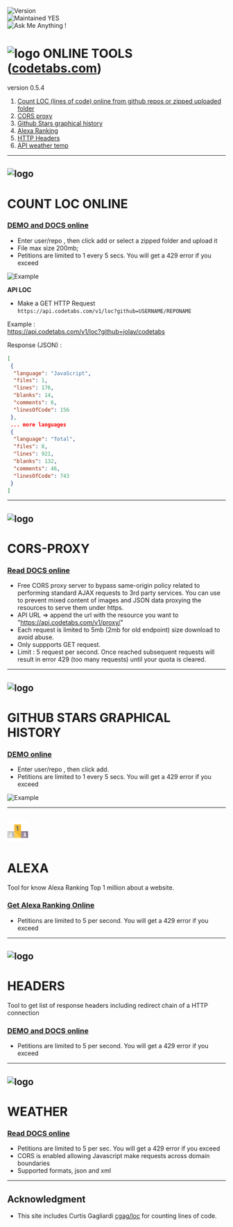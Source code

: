 
![Version](https://img.shields.io/badge/version-0.5.4-orange.svg)  
![Maintained YES](https://img.shields.io/badge/Maintained%3F-yes-green.svg)  
![Ask Me Anything !](https://img.shields.io/badge/Ask%20me-anything-1abc9c.svg)  

# ![logo](https://github.com/jolav/codetabs/blob/master/www/_public/icons/ct/ct64r.png?raw=true) **ONLINE TOOLS ([codetabs.com](https://codetabs.com))** 

version 0.5.4

1. [Count LOC (lines of code) online from github repos or zipped uploaded folder](#count-loc-online)  
2. [CORS proxy](#cors-proxy)  
3. [Github Stars graphical history](#github-stars-graphical-history)  
4. [Alexa Ranking](#alexa)  
5. [HTTP Headers](#headers)  
6. [API weather temp](#weather)  

<hr>

## ![logo](https://github.com/jolav/codetabs/blob/master/www/_public/icons/loc48.png?raw=true)  
# **COUNT LOC ONLINE** 

### **[DEMO and DOCS online](https://codetabs.com/count-loc/count-loc-online.html)**

- Enter user/repo , then click add or select a zipped folder and upload it  
- File max size 200mb;
- Petitions are limited to 1 every 5 secs. You will get a 429 error if you exceed 

![Example](https://github.com/jolav/codetabs/blob/master/www/_public/images/locExample.png?raw=true)

**API LOC**

*  Make a GET HTTP Request   
`https://api.codetabs.com/v1/loc?github=USERNAME/REPONAME`

Example :   
https://api.codetabs.com/v1/loc?github=jolav/codetabs

Response (JSON) :

```json
[
 {
  "language": "JavaScript",
  "files": 1,
  "lines": 176,
  "blanks": 14,
  "comments": 6,
  "linesOfCode": 156
 },   
 ... more languages
 {
  "language": "Total",
  "files": 8,
  "lines": 921,
  "blanks": 132,
  "comments": 46,
  "linesOfCode": 743
 }
]
```

<hr>

## ![logo](https://github.com/jolav/codetabs/blob/master/www/_public/icons/proxy48.png?raw=true)  
# **CORS-PROXY**

### **[Read DOCS online](https://codetabs.com/cors-proxy/cors-proxy.html)**

- Free CORS proxy server to bypass same-origin policy related to performing standard AJAX requests to 3rd party services.
You can use to prevent mixed content of images and JSON data proxying the resources to serve them under https.
- API URL => append the url with the resource you want to "https://api.codetabs.com/v1/proxy/"
- Each request is limited to 5mb (2mb for old endpoint) size download to avoid abuse.
- Only suppports GET request.
- Limit : 5 request per second. Once reached subsequent requests will result in error 429 (too many requests) until your quota is cleared. 

<hr>

## ![logo](https://github.com/jolav/codetabs/blob/master/www/_public/icons/stars48.png?raw=true)  
# **GITHUB STARS GRAPHICAL HISTORY**

### **[DEMO online](https://codetabs.com/github-stars/github-star-history.html)**

- Enter user/repo , then click add.
- Petitions are limited to 1 every 5 secs. You will get a 429 error if you exceed 

![Example](https://github.com/jolav/codetabs/blob/master/www/_public/images/starExample.png?raw=true)

<hr>

## ![logo](https://github.com/jolav/codetabs/blob/master/www/_public/icons/alexa48.png?raw=true)  
# **ALEXA**

Tool for know Alexa Ranking Top 1 million about a website.  

### **[Get Alexa Ranking Online](https://codetabs.com/alexa/alexa-ranking.html)**

- Petitions are limited to 5 per second. You will get a 429 error if you exceed  

<hr>

## ![logo](https://github.com/jolav/codetabs/blob/master/www/_public/icons/headers48.png?raw=true)  
# **HEADERS**

Tool to get list of response headers including redirect chain of a HTTP connection

### **[DEMO and DOCS online](https://codetabs.com/http-headers/headers.html)**

- Petitions are limited to 5 per second. You will get a 429 error if you exceed

<hr>

## ![logo](https://github.com/jolav/codetabs/blob/master/www/_public/icons/weather48.png?raw=true)  
# **WEATHER** 

### **[Read DOCS online](https://codetabs.com/weather/weather.html)**

- Petitions are limited to 5 per sec. You will get a 429 error if you exceed 
- CORS is enabled allowing Javascript make requests across domain boundaries
- Supported formats, json and xml  

<hr>

## **Acknowledgment**

* This site includes Curtis Gagliardi <a href="https://github.com/cgag/loc">cgag/loc</a> for counting lines of code.
